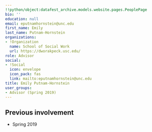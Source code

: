```yaml
---
!!python/object:datafest_archive.models.website.pages.PeoplePage
bio: ''
education: null
email: eputnamhornstein@unc.edu
first_name: Emily
last_name: Putnam-Hornstein
organizations:
- !Organization
  name: School of Social Work
  url: https://dworakpeck.usc.edu/
role: Advisor
social:
- !Social
  icon: envelope
  icon_pack: fas
  link: mailto:eputnamhornstein@unc.edu
title: Emily Putnam-Hornstein
user_groups:
- Advisor (Spring 2019)
---
```


## Previous involvement

* Spring 2019